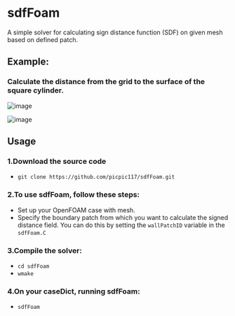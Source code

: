 # sdfFoam
A simple solver for calculating sign distance function (SDF) on given mesh based on defined patch.
## Example: 
### Calculate the distance from the grid to the surface of the square cylinder.
![image](https://github.com/picpic117/sdfFoam/assets/113087331/6a9641b7-3d02-45e8-ac3f-754edecf8a2e)


![image](https://github.com/picpic117/sdfFoam/assets/113087331/27339d50-bf11-467f-93e4-2922f36a33c1)


## Usage
### 1.Download the source code
- `git clone https://github.com/picpic117/sdfFoam.git`

### 2.To use sdfFoam, follow these steps:

- Set up your OpenFOAM case with mesh.
- Specify the boundary patch from which you want to calculate the signed distance field. You can do this by setting the `wallPatchID` variable in the `sdfFoam.C`

### 3.Compile the solver:
- `cd sdfFoam` 
- `wmake`
### 4.On your caseDict, running sdfFoam:
- `sdfFoam`
